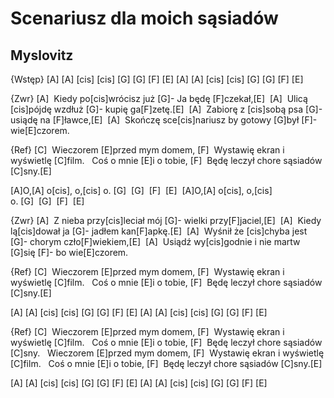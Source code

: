 # Scenariusz dla moich sąsiadów
## Myslovitz


{Wstęp}
[A] [A] [cis] [cis] [G] [G] [F] [E]
[A] [A] [cis] [cis] [G] [G] [F] [E]

{Zwr}
[A]  Kiedy po[cis]wrócisz już [G]- Ja będę [F]czekał,[E] 
[A]  Ulicą [cis]pójdę wzdłuż [G]- kupię ga[F]zetę.[E] 
[A]  Zabiorę z [cis]sobą psa [G]- usiądę na [F]ławce,[E] 
[A]  Skończę sce[cis]nariusz by gotowy [G]był [F]- wie[E]czorem.

{Ref}
[C]  Wieczorem [E]przed mym domem,
[F]  Wystawię ekran i wyświetlę [C]film.
  Coś o mnie [E]i o tobie,
[F]  Będę leczył chore sąsiadów [C]sny.[E] 

[A]O,[A] o[cis], o,[cis] o. [G]  [G]  [F]  [E] 
[A]O,[A] o[cis], o,[cis] o. [G]  [G]  [F]  [E] 

{Zwr}
[A]  Z nieba przy[cis]leciał mój [G]- wielki przy[F]jaciel,[E] 
[A]  Kiedy lą[cis]dował ja [G]- jadłem kan[F]apkę.[E] 
[A]  Wyśnił że [cis]chyba jest [G]- chorym czło[F]wiekiem,[E] 
[A]  Usiądź wy[cis]godnie i nie martw [G]się [F]- bo wie[E]czorem.

{Ref}
[C]  Wieczorem [E]przed mym domem,
[F]  Wystawię ekran i wyświetlę [C]film.
  Coś o mnie [E]i o tobie,
[F]  Będę leczył chore sąsiadów [C]sny.[E] 

[A] [A] [cis] [cis] [G] [G] [F] [E]
[A] [A] [cis] [cis] [G] [G] [F] [E]

{Ref}
[C]  Wieczorem [E]przed mym domem,
[F]  Wystawię ekran i wyświetlę [C]film.
  Coś o mnie [E]i o tobie,
[F]  Będę leczył chore sąsiadów [C]sny.
  Wieczorem [E]przed mym domem,
[F]  Wystawię ekran i wyświetlę [C]film.
  Coś o mnie [E]i o tobie,
[F]  Będę leczył chore sąsiadów [C]sny.[E] 

[A] [A] [cis] [cis] [G] [G] [F] [E]
[A] [A] [cis] [cis] [G] [G] [F] [E]




